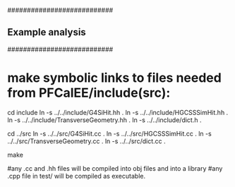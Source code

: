 ###########################
## Example analysis #######
###########################

# make symbolic links to files needed from PFCalEE/include(src):

cd include
ln -s ../../include/G4SiHit.hh .
ln -s ../../include/HGCSSSimHit.hh .
ln -s ../../include/TransverseGeometry.hh .
ln -s ../../include/dict.h .

cd ../src
ln -s ../../src/G4SiHit.cc .
ln -s ../../src/HGCSSSimHit.cc .
ln -s ../../src/TransverseGeometry.cc .
ln -s ../../src/dict.cc .

make

#any .cc and .hh files will be compiled into obj files and into a library
#any .cpp file in test/ will be compiled as executable.

